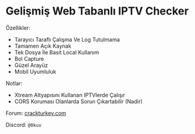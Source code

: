# Gelişmiş Web Tabanlı IPTV Checker
Özellikler:
- Tarayıcı Taraflı Çalışma Ve Log Tutulmama
- Tamamen Açık Kaynak
- Tek Dosya İle Basit Local Kullanım
- Bol Capture
- Güzel Arayüz
- Mobil Uyumluluk
  
Notlar:
- Xtream Altyapısını Kullanan IPTVlerde Çalışır
- CORS Koruması Olanlarda Sorun Çıkartabilir (Nadir)

Forum: [crackturkey.com](https://crackturkey.com/uyeler/kuvvetmira.183452/)

Discord: `@0kuv`
